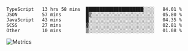 <!--START_SECTION:waka-->

```text
TypeScript   13 hrs 58 mins  █████████████████████░░░░   84.01 %
JSON         57 mins         █▒░░░░░░░░░░░░░░░░░░░░░░░   05.80 %
JavaScript   43 mins         █░░░░░░░░░░░░░░░░░░░░░░░░   04.35 %
SCSS         27 mins         ▓░░░░░░░░░░░░░░░░░░░░░░░░   02.81 %
Other        10 mins         ▒░░░░░░░░░░░░░░░░░░░░░░░░   01.08 %
```

<!--END_SECTION:waka-->

![Metrics](https://metrics.lecoq.io/TachibanaKimika?template=classic&base.activity=0&base.community=0&base.repositories=0&languages=1&isocalendar=1&isocalendar.duration=half-year&languages.limit=8&languages.sections=most-used&languages.colors=github&languages.threshold=0%25&languages.indepth=false&languages.recent.load=300&languages.recent.days=14&config.timezone=Asia%2FShanghai)
